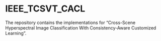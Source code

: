 # IEEE_TCSVT_CACL
The repository contains the implementations for “Cross-Scene Hyperspectral Image Classification  With Consistency-Aware Customized Learning”.
